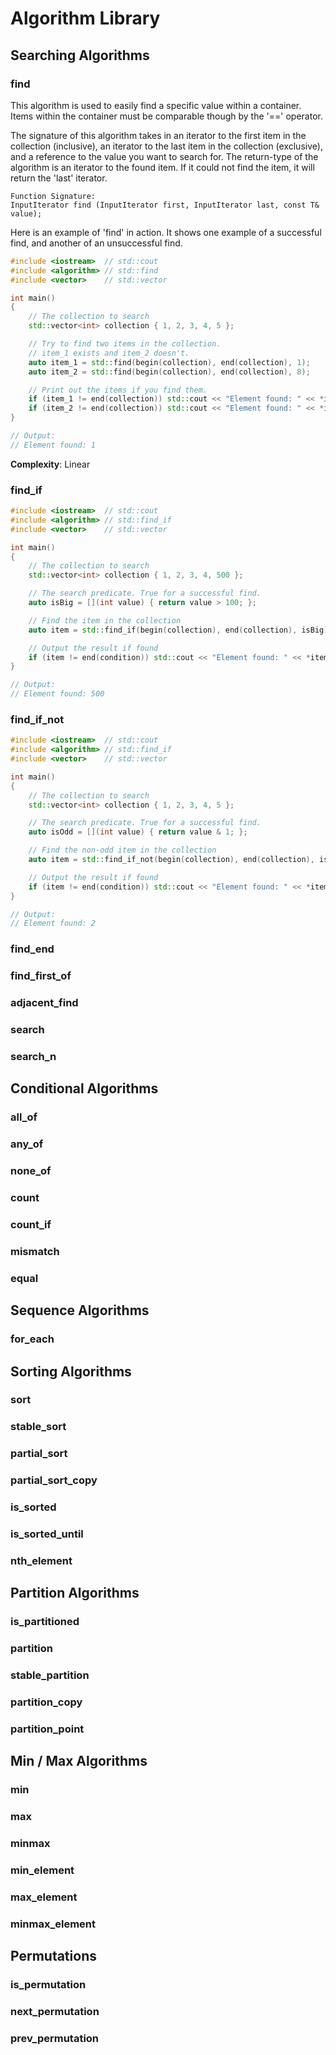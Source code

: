 # Algorithm Library

## Searching Algorithms

### find

This algorithm is used to easily find a specific value within a container. Items within the container must be comparable though by the '==' operator. 

The signature of this algorithm takes in an iterator to the first item in the collection (inclusive), an iterator to the last item in the collection (exclusive), and a reference to the value you want to search for. The return-type of the algorithm is an iterator to the found item. If it could not find the item, it will return the 'last' iterator. 

```
Function Signature:
InputIterator find (InputIterator first, InputIterator last, const T& value);
```

Here is an example of 'find' in action. It shows one example of a successful find, and another of an unsuccessful find.

```cpp
#include <iostream>  // std::cout
#include <algorithm> // std::find
#include <vector>    // std::vector

int main()
{
	// The collection to search
	std::vector<int> collection { 1, 2, 3, 4, 5 };

	// Try to find two items in the collection.
	// item_1 exists and item_2 doesn't.
	auto item_1 = std::find(begin(collection), end(collection), 1);
	auto item_2 = std::find(begin(collection), end(collection), 8);

	// Print out the items if you find them.
	if (item_1 != end(collection)) std::cout << "Element found: " << *item_1 << endl;
	if (item_2 != end(collection)) std::cout << "Element found: " << *item_2 << endl;
}

// Output:
// Element found: 1
```

**Complexity**: Linear

### find_if

```cpp
#include <iostream>  // std::cout
#include <algorithm> // std::find_if
#include <vector>    // std::vector

int main()
{
	// The collection to search
	std::vector<int> collection { 1, 2, 3, 4, 500 };

	// The search predicate. True for a successful find.
	auto isBig = [](int value) { return value > 100; };

	// Find the item in the collection
	auto item = std::find_if(begin(collection), end(collection), isBig);

	// Output the result if found
	if (item != end(condition)) std::cout << "Element found: " << *item << endl;
}

// Output:
// Element found: 500
```

### find_if_not

```cpp
#include <iostream>  // std::cout
#include <algorithm> // std::find_if
#include <vector>    // std::vector

int main()
{
	// The collection to search
	std::vector<int> collection { 1, 2, 3, 4, 5 };

	// The search predicate. True for a successful find.
	auto isOdd = [](int value) { return value & 1; };

	// Find the non-odd item in the collection
	auto item = std::find_if_not(begin(collection), end(collection), isBig);

	// Output the result if found
	if (item != end(condition)) std::cout << "Element found: " << *item << endl;
}

// Output:
// Element found: 2
```

### find_end
### find_first_of
### adjacent_find
### search
### search_n

## Conditional Algorithms

### all_of
### any_of
### none_of
### count
### count_if
### mismatch
### equal

## Sequence Algorithms

### for_each

## Sorting Algorithms

### sort
### stable_sort
### partial_sort
### partial_sort_copy
### is_sorted
### is_sorted_until
### nth_element

## Partition Algorithms

### is_partitioned
### partition
### stable_partition
### partition_copy
### partition_point

## Min / Max Algorithms

### min
### max
### minmax
### min_element
### max_element
### minmax_element

## Permutations

### is_permutation
### next_permutation
### prev_permutation
